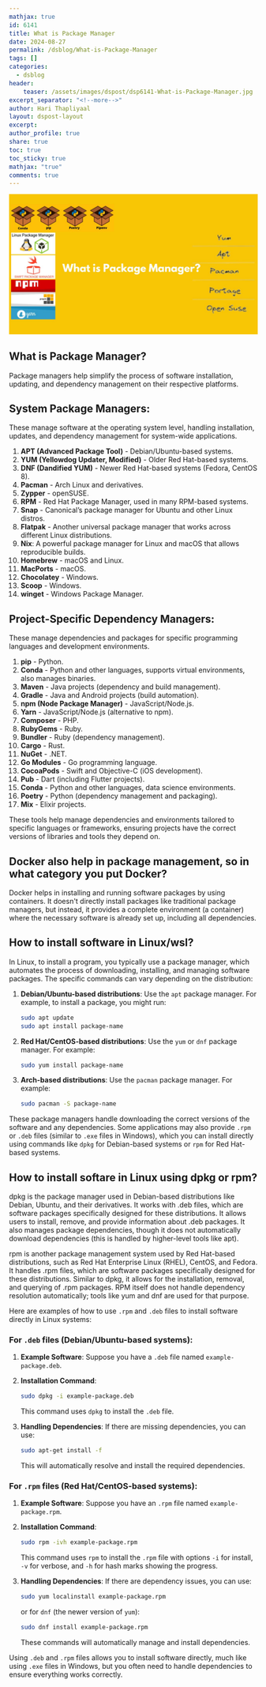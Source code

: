 ```yaml
---
mathjax: true
id: 6141
title: What is Package Manager
date: 2024-08-27
permalink: /dsblog/What-is-Package-Manager
tags: []
categories:
  - dsblog
header:
    teaser: /assets/images/dspost/dsp6141-What-is-Package-Manager.jpg
excerpt_separator: "<!--more-->"   
author: Hari Thapliyaal   
layout: dspost-layout   
excerpt:   
author_profile: true   
share: true   
toc: true   
toc_sticky: true 
mathjax: "true"
comments: true
---
```


![Tensorflow GPU Setup on Local Machine](/assets/images/dspost/dsp6141-What-is-Package-Manager.jpg)

## What is Package Manager?
Package managers help simplify the process of software installation, updating, and dependency management on their respective platforms. 

## System Package Managers:
These manage software at the operating system level, handling installation, updates, and dependency management for system-wide applications.

1. **APT (Advanced Package Tool)** - Debian/Ubuntu-based systems.
2. **YUM (Yellowdog Updater, Modified)** - Older Red Hat-based systems.
3. **DNF (Dandified YUM)** - Newer Red Hat-based systems (Fedora, CentOS 8).
4. **Pacman** - Arch Linux and derivatives.
5. **Zypper** - openSUSE.
6. **RPM** - Red Hat Package Manager, used in many RPM-based systems.
7. **Snap** - Canonical’s package manager for Ubuntu and other Linux distros.
8. **Flatpak** - Another universal package manager that works across different Linux distributions.
9. **Nix**: A powerful package manager for Linux and macOS that allows reproducible builds.
10. **Homebrew** - macOS and Linux.
11. **MacPorts** - macOS.
12. **Chocolatey** - Windows.
13. **Scoop** - Windows.
14. **winget** - Windows Package Manager.

## Project-Specific Dependency Managers:
These manage dependencies and packages for specific programming languages and development environments.

1. **pip** - Python.
2. **Conda** - Python and other languages, supports virtual environments, also manages binaries.
3. **Maven** - Java projects (dependency and build management).
4. **Gradle** - Java and Android projects (build automation).
5. **npm (Node Package Manager)** - JavaScript/Node.js.
6. **Yarn** - JavaScript/Node.js (alternative to npm).
7. **Composer** - PHP.
8. **RubyGems** - Ruby.
9. **Bundler** - Ruby (dependency management).
10. **Cargo** - Rust.
11. **NuGet** - .NET.
12. **Go Modules** - Go programming language.
13. **CocoaPods** - Swift and Objective-C (iOS development).
14. **Pub** - Dart (including Flutter projects).
15. **Conda** - Python and other languages, data science environments.
16. **Poetry** - Python (dependency management and packaging).
17. **Mix** - Elixir projects.

These tools help manage dependencies and environments tailored to specific languages or frameworks, ensuring projects have the correct versions of libraries and tools they depend on.

## Docker also help in package management, so in what category you put Docker?
Docker helps in installing and running software packages by using containers. It doesn't directly install packages like traditional package managers, but instead, it provides a complete environment (a container) where the necessary software is already set up, including all dependencies.


## How to install software in Linux/wsl?
In Linux, to install a program, you typically use a package manager, which automates the process of downloading, installing, and managing software packages. The specific commands can vary depending on the distribution:

1. **Debian/Ubuntu-based distributions**: Use the `apt` package manager. For example, to install a package, you might run:
   ```bash
   sudo apt update
   sudo apt install package-name
   ```

2. **Red Hat/CentOS-based distributions**: Use the `yum` or `dnf` package manager. For example:
   ```bash
   sudo yum install package-name
   ```

3. **Arch-based distributions**: Use the `pacman` package manager. For example:
   ```bash
   sudo pacman -S package-name
   ```

These package managers handle downloading the correct versions of the software and any dependencies. Some applications may also provide `.rpm` or `.deb` files (similar to `.exe` files in Windows), which you can install directly using commands like `dpkg` for Debian-based systems or `rpm` for Red Hat-based systems.

## How to install softare in Linux using dpkg or rpm?
dpkg is the package manager used in Debian-based distributions like Debian, Ubuntu, and their derivatives. It works with .deb files, which are software packages specifically designed for these distributions. It allows users to install, remove, and provide information about .deb packages. It also manages package dependencies, though it does not automatically download dependencies (this is handled by higher-level tools like apt).

rpm is another package management system used by Red Hat-based distributions, such as Red Hat Enterprise Linux (RHEL), CentOS, and Fedora. It handles .rpm files, which are software packages specifically designed for these distributions. Similar to dpkg, it allows for the installation, removal, and querying of .rpm packages. RPM itself does not handle dependency resolution automatically; tools like yum and dnf are used for that purpose.

Here are examples of how to use `.rpm` and `.deb` files to install software directly in Linux systems:

### For `.deb` files (Debian/Ubuntu-based systems):
1. **Example Software**: Suppose you have a `.deb` file named `example-package.deb`.
2. **Installation Command**:
   ```bash
   sudo dpkg -i example-package.deb
   ```
   This command uses `dpkg` to install the `.deb` file.

3. **Handling Dependencies**: If there are missing dependencies, you can use:
   ```bash
   sudo apt-get install -f
   ```
   This will automatically resolve and install the required dependencies.

### For `.rpm` files (Red Hat/CentOS-based systems):
1. **Example Software**: Suppose you have an `.rpm` file named `example-package.rpm`.
2. **Installation Command**:
   ```bash
   sudo rpm -ivh example-package.rpm
   ```
   This command uses `rpm` to install the `.rpm` file with options `-i` for install, `-v` for verbose, and `-h` for hash marks showing the progress.

3. **Handling Dependencies**: If there are dependency issues, you can use:
   ```bash
   sudo yum localinstall example-package.rpm
   ```
   or for `dnf` (the newer version of `yum`):
   ```bash
   sudo dnf install example-package.rpm
   ```
   These commands will automatically manage and install dependencies.

Using `.deb` and `.rpm` files allows you to install software directly, much like using `.exe` files in Windows, but you often need to handle dependencies to ensure everything works correctly.